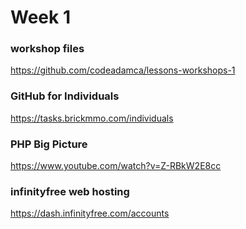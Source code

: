 # Week 1

### workshop files
https://github.com/codeadamca/lessons-workshops-1

### GitHub for Individuals
https://tasks.brickmmo.com/individuals

### PHP Big Picture
https://www.youtube.com/watch?v=Z-RBkW2E8cc

### infinityfree web hosting
https://dash.infinityfree.com/accounts


